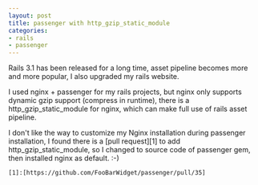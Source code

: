 ```yaml
---
layout: post
title: passenger with http_gzip_static_module
categories:
- rails
- passenger
---
```

Rails 3.1 has been released for a long time, asset pipeline becomes more
and more popular, I also upgraded my rails website.

I used nginx + passenger for my rails projects, but nginx only supports
dynamic gzip support (compress in runtime), there is a
http_gzip_static_module for nginx, which can make full use of rails
asset pipeline.

I don't like the way to customize my Nginx installation during passenger
installation, I found there is a [pull request][1] to add
http_gzip_static_module, so I changed to source code of passenger gem,
then installed nginx as default. :-)

    [1]:[https://github.com/FooBarWidget/passenger/pull/35]
